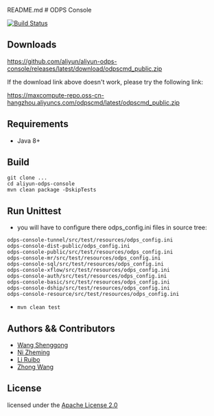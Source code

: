 README.md # ODPS Console

[![Build Status](https://travis-ci.org/aliyun/aliyun-odps-console.svg?branch=master)](https://travis-ci.org/aliyun/aliyun-odps-console)

## Downloads
https://github.com/aliyun/aliyun-odps-console/releases/latest/download/odpscmd_public.zip

If the download link above doesn't work, please try the following link:

https://maxcompute-repo.oss-cn-hangzhou.aliyuncs.com/odpscmd/latest/odpscmd_public.zip

## Requirements

- Java 8+

## Build

```shell
git clone ...
cd aliyun-odps-console
mvn clean package -DskipTests
```

## Run Unittest

- you will have to configure there odps_config.ini files in source tree:

```
odps-console-tunnel/src/test/resources/odps_config.ini
odps-console-dist-public/odps_config.ini
odps-console-public/src/test/resources/odps_config.ini
odps-console-mr/src/test/resources/odps_config.ini
odps-console-sql/src/test/resources/odps_config.ini
odps-console-xflow/src/test/resources/odps_config.ini
odps-console-auth/src/test/resources/odps_config.ini
odps-console-basic/src/test/resources/odps_config.ini
odps-console-dship/src/test/resources/odps_config.ini
odps-console-resource/src/test/resources/odps_config.ini
```

- `mvn clean test`

## Authors && Contributors

- [Wang Shenggong](https://github.com/shellc)
- [Ni Zheming](https://github.com/nizheming)
- [Li Ruibo](https://github.com/lyman)
- [Zhong Wang](https://github.com/cornmonster)

## License

licensed under the [Apache License 2.0](https://www.apache.org/licenses/LICENSE-2.0.html)